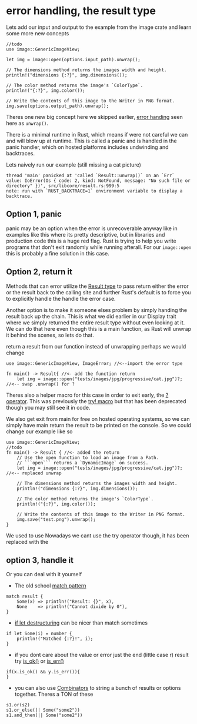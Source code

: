 # error handling, the result type
Lets add our input and output to the example from the image crate and learn some more new concepts
```rust,ignore
//todo
use image::GenericImageView;

let img = image::open(options.input_path).unwrap();

// The dimensions method returns the images width and height.
println!("dimensions {:?}", img.dimensions());

// The color method returns the image's `ColorType`.
println!("{:?}", img.color());

// Write the contents of this image to the Writer in PNG format.
img.save(options.output_path).unwrap();
```
Theres one new big concept here we skipped earlier, [error handing](https://doc.rust-lang.org/book/ch09-00-error-handling.html) seen here as `unwrap()`.

There is a minimal runtime in Rust, which means if were not careful we can and will blow up at runtime. This is called a panic and is handled in the panic handler, which on hosted platforms includes undwinding and backtraces.

Lets naively run our example (still missing a cat picture)
```text
thread 'main' panicked at 'called `Result::unwrap()` on an `Err` value: IoError(Os { code: 2, kind: NotFound, message: "No such file or directory" })', src/libcore/result.rs:999:5
note: run with `RUST_BACKTRACE=1` environment variable to display a backtrace.
```

## Option 1, panic

panic may be an option when the error is unrecoverable anyway like in examples like this where its pretty descriptive, but in libraries and production code this is a huge red flag. Rust is trying to help you write programs that don't exit randomly while running afterall. For our `image::open` this is probably a fine solution in this case.


## Option 2, return it

Methods that can error utilize the [Result type](https://doc.rust-lang.org/std/result/index.html) to pass return either the error or the result back to the calling site and further Rust's default is to force you to explicitly handle the handle the error case.

Another option is to make it someone elses problem by simply handing the result back up the chain. This is what we did earlier in our Display trait where we simply returned the entire result type without even looking at it. We can do that here even though this is a main function, as Rust will unwrap it behind the scenes, so lets do that.

return a result from our function instead of unwrapping perhaps we would change
```rust, ingore, no_run
use image::GenericImageView, ImageError; //<--import the error type

fn main() -> Result{ //<- add the function return
    let img = image::open("tests/images/jpg/progressive/cat.jpg")?; //<-- swap .unwrap() for ?
```
Theres also a helper macro for this case in order to exit early, the [? operator](https://doc.rust-lang.org/book/ch09-02-recoverable-errors-with-result.html#a-shortcut-for-propagating-errors-the--operator). This was previously the [try! macro](https://doc.rust-lang.org/std/macro.try.html) but that has been deprecated though you may still see it in code.

We also get exit from main for free on hosted operating systems, so we can simply have main return the result to be printed on the console. So we could change our example like so
```rust,ignore
use image::GenericImageView;
//todo
fn main() -> Result { //<- added the return
    // Use the open function to load an image from a Path.
    // ```open``` returns a `DynamicImage` on success.
    let img = image::open("tests/images/jpg/progressive/cat.jpg")?; //<-- replaced unwrap

    // The dimensions method returns the images width and height.
    println!("dimensions {:?}", img.dimensions());

    // The color method returns the image's `ColorType`.
    println!("{:?}", img.color());

    // Write the contents of this image to the Writer in PNG format.
    img.save("test.png").unwrap();
}
```

We used to use  Nowadays we cant use the try operator though, it has been replaced with the 

## option 3, handle it
Or you can deal with it yourself
* The old school [match pattern](https://doc.rust-lang.org/rust-by-example/flow_control/match.html) 
```rust,ignore,no_run
match result {
    Some(x) => println!("Result: {}", x),
    None    => println!("Cannot divide by 0"),
}
```

* [if let destructuring](https://doc.rust-lang.org/rust-by-example/flow_control/if_let.html) can be nicer than match sometimes
```rust,ignore,no_run
if let Some(i) = number {
    println!("Matched {:?}!", i);
}
```

* if you dont care about the value or error just the end (little case r) result try [is_ok()](https://doc.rust-lang.org/std/result/enum.Result.html#method.is_ok) or [is_err()](https://doc.rust-lang.org/std/result/enum.Result.html#method.is_err)
```rust,ignore,no_run
if(x.is_ok() && y.is_err()){
}
```

* you can also use [Combinators](https://learning-rust.github.io/docs/e6.combinators.html) to string a bunch of results or options together. Theres a TON of these
```rust,ignore,no_run
s1.or(s2)
s1.or_else(|| Some("some2"))
s1.and_then(|| Some("some2"))
```

